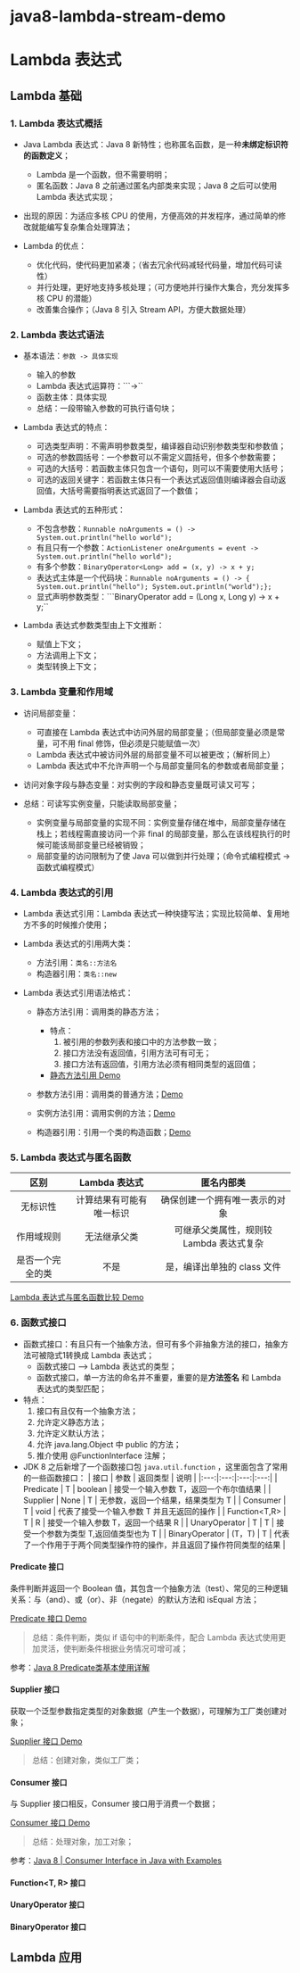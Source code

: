 # java8-lambda-stream-demo

# Lambda 表达式

## Lambda 基础
### 1. Lambda 表达式概括

+ Java Lambda 表达式：Java 8 新特性；也称匿名函数，是一种**未绑定标识符的函数定义**；
    + Lambda 是一个函数，但不需要明明；
    + 匿名函数：Java 8 之前通过匿名内部类来实现；Java 8 之后可以使用 Lambda 表达式实现；
    
+ 出现的原因：为适应多核 CPU 的使用，方便高效的并发程序，通过简单的修改就能编写复杂集合处理算法；
  
+ Lambda 的优点：
    + 优化代码，使代码更加紧凑；（省去冗余代码减轻代码量，增加代码可读性）
    + 并行处理，更好地支持多核处理；（可方便地并行操作大集合，充分发挥多核 CPU 的潜能）
    + 改善集合操作；（Java 8 引入 Stream API，方便大数据处理）

### 2. Lambda 表达式语法

+ 基本语法：```参数 -> 具体实现```
    + 输入的参数
    + Lambda 表达式运算符：```->``
    + 函数主体：具体实现
    + 总结：一段带输入参数的可执行语句块；
    
+ Lambda 表达式的特点：
    + 可选类型声明：不需声明参数类型，编译器自动识别参数类型和参数值；
    + 可选的参数圆括号：一个参数可以不需定义圆括号，但多个参数需要；
    + 可选的大括号：若函数主体只包含一个语句，则可以不需要使用大括号；
    + 可选的返回关键字：若函数主体只有一个表达式返回值则编译器会自动返回值，大括号需要指明表达式返回了一个数值；
    
+ Lambda 表达式的五种形式：
  + 不包含参数：```Runnable noArguments = () -> System.out.println("hello world");```
  + 有且只有一个参数：```ActionListener oneArguments = event -> System.out.println("hello world");```
  + 有多个参数：```BinaryOperator<Long> add = (x, y) -> x + y;```
  + 表达式主体是一个代码块：```Runnable noArguments = () -> { System.out.println("hello"); System.out.println("world");};```
  + 显式声明参数类型：```BinaryOperator<Long> add = (Long x, Long y) -> x + y;``
    
+ Lambda 表达式参数类型由上下文推断：
    + 赋值上下文；
    + 方法调用上下文；
    + 类型转换上下文；

### 3. Lambda 变量和作用域

+ 访问局部变量：
    + 可直接在 Lambda 表达式中访问外层的局部变量；（但局部变量必须是常量，可不用 final 修饰，但必须是只能赋值一次）
    + Lambda 表达式中被访问外层的局部变量不可以被更改；（解析同上）
    + Lambda 表达式中不允许声明一个与局部变量同名的参数或者局部变量；
  
+ 访问对象字段与静态变量：对实例的字段和静态变量既可读又可写；

+ 总结：可读写实例变量，只能读取局部变量；
  + 实例变量与局部变量的实现不同：实例变量存储在堆中，局部变量存储在栈上；若线程需直接访问一个非 final 的局部变量，那么在该线程执行的时候可能该局部变量已经被销毁；
  + 局部变量的访问限制为了使 Java 可以做到并行处理；（命令式编程模式 -> 函数式编程模式）

### 4. Lambda 表达式的引用

+ Lambda 表达式引用：Lambda 表达式一种快捷写法；实现比较简单、复用地方不多的时候推介使用； 
  
+ Lambda 表达式的引用两大类：
    + 方法引用：```类名::方法名```
    + 构造器引用：```类名::new```

+ Lambda 表达式引用语法格式：
    + 静态方法引用：调用类的静态方法；
      + 特点：
        1. 被引用的参数列表和接口中的方法参数一致；
        2. 接口方法没有返回值，引用方法可有可无；
        3. 接口方法有返回值，引用方法必须有相同类型的返回值；
      + [静态方法引用 Demo](./src/main/java/com/example/lambda/ref/static/FinderMain.java)
      
    + 参数方法引用：调用类的普通方法；[Demo](./src/main/java/com/example/lambda/ref/parametric/FinderMain.java)
    + 实例方法引用：调用实例的方法；[Demo](./src/main/java/com/example/lambda/ref/instance/InstanceMain.java)
    + 构造器引用：引用一个类的构造函数；[Demo](./src/main/java/com/example/lambda/ref/constructor/ConstructorMain.java)
  
### 5. Lambda 表达式与匿名函数

| 区别 | Lambda 表达式 | 匿名内部类 |
|:---:|:---:|:---:|
| 无标识性 | 计算结果有可能有唯一标识 | 确保创建一个拥有唯一表示的对象 |
| 作用域规则 | 无法继承父类 | 可继承父类属性，规则较 Lambda 表达式复杂 |
| 是否一个完全的类 | 不是 | 是，编译出单独的 class 文件 |

[Lambda 表达式与匿名函数比较 Demo](./src/main/java/com/example/lambda/function/TestLambdaAndInnerClass.java)

### 6. 函数式接口

+ 函数式接口：有且只有一个抽象方法，但可有多个非抽象方法的接口，抽象方法可被隐式1转换成 Lambda 表达式；
    + 函数式接口 ——> Lambda 表达式的类型；
    + 函数式接口，单一方法的命名并不重要，重要的是**方法签名** 和 Lambda 表达式的类型匹配；
+ 特点：
  1. 接口有且仅有一个抽象方法；
  2. 允许定义静态方法；
  3. 允许定义默认方法；
  4. 允许 java.lang.Object 中 public 的方法；
  5. 推介使用 @FunctionInterface 注解；
+ JDK 8 之后新增了一个函数接口包 ```java.util.function``` ，这里面包含了常用的一些函数接口：
| 接口 | 参数 | 返回类型 | 说明 |
|:---:|:---:|:---:|:---:|
| Predicate | T | boolean |	接受一个输入参数 T，返回一个布尔值结果 |
| Supplier | None | T | 无参数，返回一个结果，结果类型为 T |
| Consumer | T | void | 代表了接受一个输入参数 T 并且无返回的操作 |
| Function<T,R> | T | R | 接受一个输入参数 T，返回一个结果 R |
| UnaryOperator | T | T	| 接受一个参数为类型 T,返回值类型也为 T |
| BinaryOperator | (T，T) | T | 代表了一个作用于于两个同类型操作符的操作，并且返回了操作符同类型的结果 |

#### Predicate 接口

条件判断并返回一个 Boolean 值，其包含一个抽象方法（test）、常见的三种逻辑关系：与（and）、或（or）、非（negate）的默认方法和 isEqual 方法；

[Predicate 接口 Demo](./src/main/java/com/example/lambda/function/TestFunctionInPredicate.java)

> 总结：条件判断，类似 if 语句中的判断条件，配合 Lambda 表达式使用更加灵活，使判断条件根据业务情况可增可减；

参考：[Java 8 Predicate类基本使用详解](https://blog.csdn.net/qazzwx/article/details/107864622)

#### Supplier 接口

获取一个泛型参数指定类型的对象数据（产生一个数据），可理解为工厂类创建对象；

[Supplier 接口 Demo](./src/main/java/com/example/lambda/function/TestFunctionInSupplier.java)

> 总结：创建对象，类似工厂类；

#### Consumer 接口

与 Supplier 接口相反，Consumer 接口用于消费一个数据；

[Consumer 接口 Demo](./src/main/java/com/example/lambda/function/TestFunctionInConsumer.java)

> 总结：处理对象，加工对象；

参考：[Java 8 | Consumer Interface in Java with Examples](https://www.geeksforgeeks.org/java-8-consumer-interface-in-java-with-examples/)

#### Function<T, R> 接口

#### UnaryOperator 接口

#### BinaryOperator 接口


## Lambda 应用